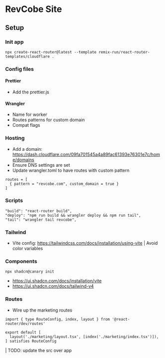 # RevCobe Site

## Setup

### Init app

```
npx create-react-router@latest --template remix-run/react-router-templates/cloudflare .
```

### Config files

#### Prettier

- Add the prettier.js

#### Wrangler

- Name for worker
- Routes patterns for custom domain
- Compat flags

### Hosting

- Add a domain: https://dash.cloudflare.com/09fa701545a4a89fac61393e76301e7c/home/domains
- Ensure DNS settings are set
- Update wrangler.toml to have routes with custom pattern

```
routes = [
  { pattern = "revcobe.com", custom_domain = true }
]
```

### Scripts

```
"build": "react-router build",
"deploy": "npm run build && wrangler deploy && npm run tail",
"tail": "wrangler tail revcobe",
```

### Tailwind

- Vite config: https://tailwindcss.com/docs/installation/using-vite
  | Avoid color variables

### Components

```
npx shadcn@canary init
```

- https://ui.shadcn.com/docs/installation/vite
- https://ui.shadcn.com/docs/tailwind-v4

### Routes

- Wire up the marketing routes

```
import { type RouteConfig, index, layout } from '@react-router/dev/routes'

export default [
  layout('./marketing/layout.tsx', [index('./marketing/index.tsx')]),
] satisfies RouteConfig
```

| TODO: update the src over app
